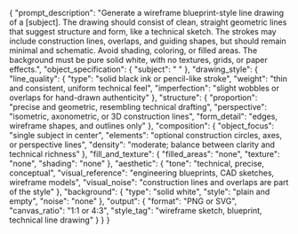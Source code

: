 {
  "prompt_description": "Generate a wireframe blueprint-style line drawing of a [subject]. The drawing should consist of clean, straight geometric lines that suggest structure and form, like a technical sketch. The strokes may include construction lines, overlaps, and guiding shapes, but should remain minimal and schematic. Avoid shading, coloring, or filled areas. The background must be pure solid white, with no textures, grids, or paper effects.",
  "object_specification": {
    "subject": " "
  },
  "drawing_style": {
    "line_quality": {
      "type": "solid black ink or pencil-like stroke",
      "weight": "thin and consistent, uniform technical feel",
      "imperfection": "slight wobbles or overlaps for hand-drawn authenticity"
    },
    "structure": {
      "proportion": "precise and geometric, resembling technical drafting",
      "perspective": "isometric, axonometric, or 3D construction lines",
      "form_detail": "edges, wireframe shapes, and outlines only"
    },
    "composition": {
      "object_focus": "single subject in center",
      "elements": "optional construction circles, axes, or perspective lines",
      "density": "moderate; balance between clarity and technical richness"
    },
    "fill_and_texture": {
      "filled_areas": "none",
      "texture": "none",
      "shading": "none"
    },
    "aesthetic": {
      "tone": "technical, precise, conceptual",
      "visual_reference": "engineering blueprints, CAD sketches, wireframe models",
      "visual_noise": "construction lines and overlaps are part of the style"
    },
    "background": {
      "type": "solid white",
      "style": "plain and empty",
      "noise": "none"
    },
    "output": {
      "format": "PNG or SVG",
      "canvas_ratio": "1:1 or 4:3",
      "style_tag": "wireframe sketch, blueprint, technical line drawing"
    }
  }
}
